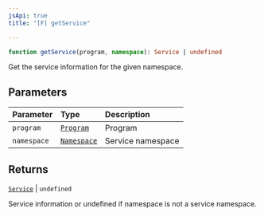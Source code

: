 ```yaml
---
jsApi: true
title: "[F] getService"

---
```

```ts
function getService(program, namespace): Service | undefined
```

Get the service information for the given namespace.

## Parameters

| Parameter | Type | Description |
| :------ | :------ | :------ |
| `program` | [`Program`](../interfaces/Program.md) | Program |
| `namespace` | [`Namespace`](../interfaces/Namespace.md) | Service namespace |

## Returns

[`Service`](../interfaces/Service.md) \| `undefined`

Service information or undefined if namespace is not a service namespace.
